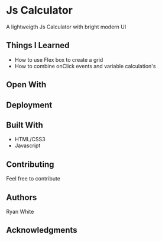 # Js Calculator

A lightweigth Js Calculator with bright modern UI

## Things I Learned

- How to use Flex box to create a grid
- How to combine onClick events and variable calculation's

## Open With


## Deployment


## Built With

- HTML/CSS3
- Javascript

## Contributing

Feel free to contribute

## Authors

Ryan White

## Acknowledgments
